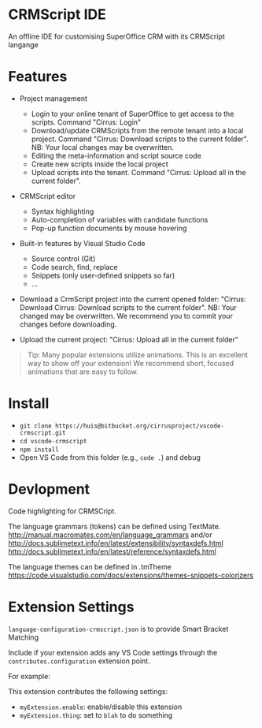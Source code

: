 # CRMScript IDE

An offline IDE for customising SuperOffice CRM with its CRMScript langange

# Features

- Project management
  * Login to your online tenant of SuperOffice to get access to the scripts. Command "Cirrus: Login"
  * Download/update CRMScripts from the remote tenant into a local project. Command "Cirrus: Download scripts to the current folder". NB: Your local changes may be overwritten.
  * Editing the meta-information and script source code
  * Create new scripts inside the local project
  * Upload scripts into the tenant. Command "Cirrus: Upload all in the current folder".
- CRMScript editor
  * Syntax highlighting
  * Auto-completion of variables with candidate functions
  * Pop-up function documents by mouse hovering
- Built-in features by Visual Studio Code
  * Source control (Git)
  * Code search, find, replace
  * Snippets (only user-defined snippets so far)
  * ...



- Download a CrmScript project into the current opened folder: "Cirrus: Download Cirrus: Download scripts to the current folder". NB: Your changed may be overwritten. We recommend you to commit your changes before downloading.
- Upload the current project: "Cirrus: Upload all in the current folder"

> Tip: Many popular extensions utilize animations. This is an excellent way to show off your extension! We recommend short, focused animations that are easy to follow.

# Install

- ```git clone https://huis@bitbucket.org/cirrusproject/vscode-crmscript.git```
- ```cd vscode-crmscript```
- ```npm install```
- Open VS Code from this folder (e.g., ```code .```) and debug

# Devlopment

Code highlighting for CRMSCript. 

The language grammars (tokens) can be defined using TextMate. 
http://manual.macromates.com/en/language_grammars
and/or http://docs.sublimetext.info/en/latest/extensibility/syntaxdefs.html 
http://docs.sublimetext.info/en/latest/reference/syntaxdefs.html 

The language themes can be defined in  .tmTheme
https://code.visualstudio.com/docs/extensions/themes-snippets-colorizers 

# Extension Settings

`language-configuration-crmscript.json` is to provide Smart Bracket Matching

Include if your extension adds any VS Code settings through the `contributes.configuration` extension point.

For example:

This extension contributes the following settings:

* `myExtension.enable`: enable/disable this extension
* `myExtension.thing`: set to `blah` to do something

